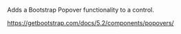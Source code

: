 Adds a Bootstrap Popover functionality to a control.

<https://getbootstrap.com/docs/5.2/components/popovers/>